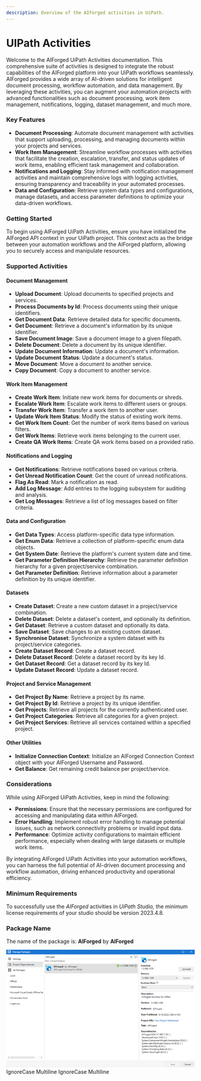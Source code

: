 ```yaml
---
description: Overview of the AIForged activities in UiPath.
---
```


# UIPath Activities

Welcome to the AIForged UiPath Activities documentation. This comprehensive suite of activities is designed to integrate the robust capabilities of the AIForged platform into your UiPath workflows seamlessly. AIForged provides a wide array of AI-driven solutions for intelligent document processing, workflow automation, and data management. By leveraging these activities, you can augment your automation projects with advanced functionalities such as document processing, work item management, notifications, logging, dataset management, and much more.

### Key Features

* **Document Processing**: Automate document management with activities that support uploading, processing, and managing documents within your projects and services.
* **Work Item Management**: Streamline workflow processes with activities that facilitate the creation, escalation, transfer, and status updates of work items, enabling efficient task management and collaboration.
* **Notifications and Logging**: Stay informed with notification management activities and maintain comprehensive logs with logging activities, ensuring transparency and traceability in your automated processes.
* **Data and Configuration**: Retrieve system data types and configurations, manage datasets, and access parameter definitions to optimize your data-driven workflows.

### Getting Started

To begin using AIForged UiPath Activities, ensure you have initialized the AIForged API context in your UiPath project. This context acts as the bridge between your automation workflows and the AIForged platform, allowing you to securely access and manipulate resources.

### Supported Activities

#### Document Management

* **Upload Document**: Upload documents to specified projects and services.
* **Process Documents by Id**: Process documents using their unique identifiers.
* **Get Document Data**: Retrieve detailed data for specific documents.
* **Get Document**: Retrieve a document's information by its unique identifier.
* **Save Document Image**: Save a document image to a given filepath.
* **Delete Document**: Delete a document by its unique identifier.
* **Update Document Information**: Update a document's information.
* **Update Document Status**: Update a document's status.
* **Move Document**: Move a document to another service.
* **Copy Document**: Copy a document to another service.

#### Work Item Management

* **Create Work Item**: Initiate new work items for documents or shreds.
* **Escalate Work Item**: Escalate work items to different users or groups.
* **Transfer Work Item**: Transfer a work item to another user.
* **Update Work Item Status**: Modify the status of existing work items.
* **Get Work Item Count**: Get the number of work items based on various filters.
* **Get Work Items**: Retrieve work items belonging to the current user.
* **Create QA Work Items**: Create QA work items based on a provided ratio.

#### Notifications and Logging

* **Get Notifications**: Retrieve notifications based on various criteria.
* **Get Unread Notification Count**: Get the count of unread notifications.
* **Flag As Read**: Mark a notification as read.
* **Add Log Message**: Add entries to the logging subsystem for auditing and analysis.
* **Get Log Messages**: Retrieve a list of log messages based on filter criteria.

#### Data and Configuration

* **Get Data Types**: Access platform-specific data type information.
* **Get Enum Data**: Retrieve a collection of platform-specific enum data objects.
* **Get System Date**: Retrieve the platform's current system date and time.
* **Get Parameter Definition Hierarchy**: Retrieve the parameter definition hierarchy for a given project/service combination.
* **Get Parameter Definition**: Retrieve information about a parameter definition by its unique identifier.

#### Datasets

* **Create Dataset**: Create a new custom dataset in a project/service combination.
* **Delete Dataset**: Delete a dataset's content, and optionally its definition.
* **Get Dataset**: Retrieve a custom dataset and optionally its data.
* **Save Dataset**: Save changes to an existing custom dataset.
* **Synchronise Dataset**: Synchronize a system dataset with its project/service categories.
* **Create Dataset Record**: Create a dataset record.
* **Delete Dataset Record**: Delete a dataset record by its key Id.
* **Get Dataset Record**: Get a dataset record by its key Id.
* **Update Dataset Record**: Update a dataset record.

#### Project and Service Management

* **Get Project By Name**: Retrieve a project by its name.
* **Get Project By Id**: Retrieve a project by its unique identifier.
* **Get Projects**: Retrieve all projects for the currently authenticated user.
* **Get Project Categories**: Retrieve all categories for a given project.
* **Get Project Services**: Retrieve all services contained within a specified project.

#### Other Utilities

* **Initialize Connection Context**: Initialize an AIForged Connection Context object with your AIForged Username and Password.
* **Get Balance**: Get remaining credit balance per project/service.

### Considerations

While using AIForged UiPath Activities, keep in mind the following:

* **Permissions**: Ensure that the necessary permissions are configured for accessing and manipulating data within AIForged.
* **Error Handling**: Implement robust error handling to manage potential issues, such as network connectivity problems or invalid input data.
* **Performance**: Optimize activity configurations to maintain efficient performance, especially when dealing with large datasets or multiple work items.

By integrating AIForged UiPath Activities into your automation workflows, you can harness the full potential of AI-driven document processing and workflow automation, driving enhanced productivity and operational efficiency.

### Minimum Requirements

To successfully use the _AIForged_ activities in _UiPath Studio,_ the minimum license requirements of your studio should be version 2023.4.8.

### Package Name

The name of the package is: **AIForged** by **AIForged**

![](../assets/image%20%281%29%20%281%29%20%282%29%20%282%29.png)
 IgnoreCase Multiline IgnoreCase Multiline

